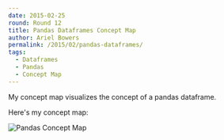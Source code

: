 ```yaml
---
date: 2015-02-25
round: Round 12
title: Pandas Dataframes Concept Map
author: Ariel Bowers
permalink: /2015/02/pandas-dataframes/
tags:
  - Dataframes
  - Pandas
  - Concept Map
---
```

My concept map visualizes the concept of a pandas dataframe. 

Here's my concept map:

![Pandas Concept Map](http://i.imgur.com/X7wcpL7.jpg?2)